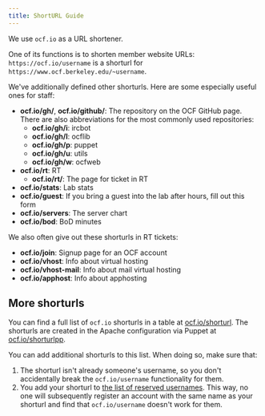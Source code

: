 ```yaml
---
title: ShortURL Guide
---
```


We use `ocf.io` as a URL shortener.

One of its functions is to shorten member website URLs:
`https://ocf.io/username` is a shorturl for
`https://www.ocf.berkeley.edu/~username`.

We've additionally defined other shorturls. Here are some especially useful
ones for staff:

 * **ocf.io/gh/_<repo>_**, **ocf.io/github/_<repo>_**: The repository _<repo>_
   on the OCF GitHub page.\
   There are also abbreviations for the most commonly used repositories:
    * **ocf.io/gh/i**: ircbot
    * **ocf.io/gh/l**: ocflib
    * **ocf.io/gh/p**: puppet
    * **ocf.io/gh/u**: utils
    * **ocf.io/gh/w**: ocfweb
 * **ocf.io/rt**: RT
    * **ocf.io/rt/_<ticketnum>_**: The page for ticket _<ticketnum>_ in RT
 * **ocf.io/stats**: Lab stats
 * **ocf.io/guest**: If you bring a guest into the lab after hours, fill out
   this form
 * **ocf.io/servers**: The server chart
 * **ocf.io/bod**: BoD minutes

We also often give out these shorturls in RT tickets:

 * **ocf.io/join**: Signup page for an OCF account
 * **ocf.io/vhost**: Info about virtual hosting
 * **ocf.io/vhost-mail**: Info about mail virtual hosting
 * **ocf.io/apphost**: Info about apphosting

## More shorturls

You can find a full list of `ocf.io` shorturls in a table at
[ocf.io/shorturl](https://ocf.io/shorturl).
The shorturls are created in the Apache configuration via Puppet at
[ocf.io/shorturlpp](https://ocf.io/shorturlpp).

You can add additional shorturls to this list. When doing so, make sure that:

1. The shorturl isn't already someone's username, so you don't accidentally
   break the `ocf.io/username` functionality for them.
2. You add your shorturl to
   [the list of reserved usernames][reserved-usernames]. This way, no one will
   subsequently register an account with the same name as your shorturl and
   find that `ocf.io/username` doesn't work for them.

[reserved-usernames]: https://github.com/ocf/ocflib/blob/master/ocflib/account/validators.py
